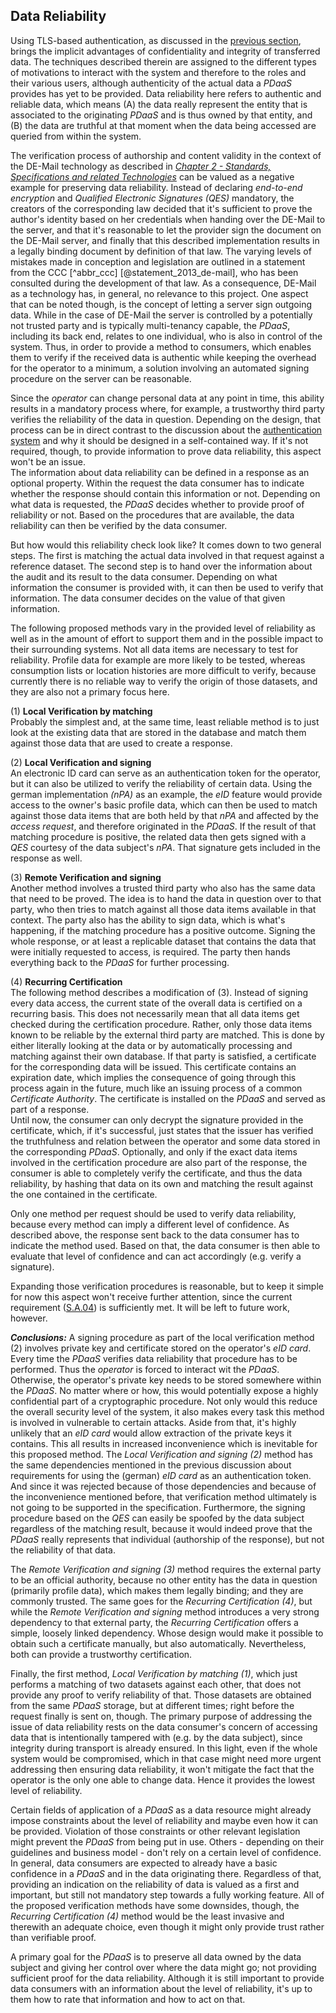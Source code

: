 ## Data Reliability



Using TLS-based authentication, as discussed in the [previous section](#authentication), brings the 
implicit advantages of confidentiality and integrity of transferred data. The techniques described 
therein are assigned to the different types of motivations to interact with the system and therefore
to the roles and their various users, although authenticity of the actual data a *PDaaS* provides
has yet to be provided. Data reliability here refers to authentic and reliable data, which means (A)
the data really represent the entity that is associated to the originating *PDaaS* and is thus owned
by that entity, and (B) the data are truthful at that moment when the data being accessed are
queried from within the system.

The verification process of authorship and content validity in the context of the DE-Mail 
technology as described in 
*[Chapter 2 - Standards, Specifications and related Technologies](#standards-specifications-and-related-technologies)*
can be valued as a negative example for preserving data reliability. Instead of declaring
*end-to-end encryption* and *Qualified Electronic Signatures (QES)* mandatory, the creators of the
corresponding law decided that it's sufficient to prove the author's identity based on her
credentials when handing over the DE-Mail to the server, and that it's reasonable to let the 
provider sign the document on the DE-Mail server, and finally that this described implementation
results in a legally binding document by definition of that law. The varying levels of mistakes made
in conception and legislation are outlined in a statement from the CCC 
[^abbr_ccc] [@statement_2013_de-mail], who has been consulted during the development of that law.
As a consequence, DE-Mail as a technology has, in general, no relevance to this project. One aspect
that can be noted though, is the concept of letting a server sign outgoing data. While in the case
of DE-Mail the server is controlled by a potentially not trusted party and is typically
multi-tenancy capable, the *PDaaS*, including its back end, relates to one individual, who is also
in control of the system. Thus, in order to provide a method to consumers, which enables them to
verify if the received data is authentic while keeping the overhead for the operator to a minimum,
a solution involving an automated signing procedure on the server can be reasonable.

Since the *operator* can change personal data at any point in time, this ability results in a
mandatory process where, for example, a trustworthy third party verifies the reliability of the data
in question. Depending on the design, that process can be in direct contrast to the discussion about
the [authentication system](#authentication) and why it should be designed in a self-contained way.
If it's not required, though, to provide information to prove data reliability, this aspect won't be
an issue.   
The information about data reliability can be defined in a response as an optional property. Within 
the request the data consumer has to indicate whether the response should contain this information 
or not. Depending on what data is requested, the *PDaaS* decides whether to provide proof of 
reliability or not. Based on the procedures that are available, the data reliability can then be 
verified by the data consumer.

But how would this reliability check look like? It comes down to two general steps. The first is 
matching the actual data involved in that request against a reference dataset. The second step
is to hand over the information about the audit and its result to the data consumer. Depending on
what information the consumer is provided with, it can then be used to verify that information.
The data consumer decides on the value of that given information. 

The following proposed methods vary in the provided level of reliability as well as in the amount of 
effort to support them and in the possible impact to their surrounding systems. Not all data items 
are necessary to test for reliability. Profile data for example are more likely to be tested, 
whereas consumption lists or location histories are more difficult to verify, because currently 
there is no reliable way to verify the origin of those datasets, and they are also not a primary 
focus here. 

(1) __Local Verification by matching__\
Probably the simplest and, at the same time, least reliable method is to just look at the existing 
data that are stored in the database and match them against those data that are used to create a 
response.

(2) __Local Verification and signing__\
An electronic ID card can serve as an authentication token for the operator, but it can also be 
utilized to verify the reliability of certain data. Using the german implementation *(nPA)* as an 
example, the *eID* feature would provide access to the owner's basic profile data, which can then
be used to match against those data items that are both held by that *nPA* and affected by the 
*access request*, and therefore originated in the *PDaaS*. If the result of that matching procedure
is positive, the related data then gets signed with a *QES* courtesy of the data subject's *nPA*.
That signature gets included in the response as well.

(3) __Remote Verification and signing__\
Another method involves a trusted third party who also has the same data that need to be proved. The
idea is to hand the data in question over to that party, who then tries to match against all those
data items available in that context. The party also has the ability to sign data, which is what's 
happening, if the matching procedure has a positive outcome. Signing the whole response, or at least 
a replicable dataset that contains the data that were initially requested to access, is required. 
The party then hands everything back to the *PDaaS* for further processing.

(4) __Recurring Certification__\
The following method describes a modification of (3). Instead of signing every data access, the
current state of the overall data is certified on a recurring basis. This does not necessarily mean 
that all data items get checked during the certification procedure. Rather, only those data items
known to be reliable by the external third party are matched. This is done by either literally 
looking at the data or by automatically processing and matching against their own database. If that 
party is satisfied, a certificate for the corresponding data will be issued. This certificate 
contains an expiration date, which implies the consequence of going through this process again in 
the future, much like an issuing process of a common *Certificate Authority*. The certificate is 
installed on the *PDaaS* and served as part of a response.  
Until now, the consumer can only decrypt the signature provided in the certificate, which, if 
it's successful, just states that the issuer has verified the truthfulness and relation between the 
operator and some data stored in the corresponding *PDaaS*. Optionally, and only if the exact data 
items involved in the certification procedure are also part of the response, the consumer is able to
completely verify the certificate, and thus the data reliability, by hashing that data on its own 
and matching the result against the one contained in the certificate.

Only one method per request should be used to verify data reliability, because every method can 
imply a different level of confidence. As described above, the response sent back to the data 
consumer has to indicate the method used. Based on that, the data consumer is then able to evaluate 
that level of confidence and can act accordingly (e.g. verify a signature).

Expanding those verification procedures is reasonable, but to keep it simple for now this aspect 
won't receive further attention, since the current requirement ([S.A.04](#sa04)) is sufficiently 
met. It will be left to future work, however.


*__Conclusions:__*
A signing procedure as part of the local verification method (2) involves private key and
certificate stored on the operator's *eID card*. Every time the *PDaaS* verifies data reliability
that procedure has to be performed. Thus the *operator* is forced to interact wit the *PDaaS*.
Otherwise, the operator's private key needs to be stored somewhere within the *PDaaS*. No matter
where or how, this would potentially expose a highly confidential part of a cryptographic procedure.
Not only would this reduce the overall security level of the system, it also makes every task this 
method is involved in vulnerable to certain attacks. Aside from that, it's highly unlikely that an 
*eID card* would allow extraction of the private keys it contains. This all results in increased 
inconvenience which is inevitable for this proposed method. The *Local Verification and signing (2)* 
method has the same dependencies mentioned in the previous discussion about requirements for using
the (german) *eID card* as an authentication token. And since it was rejected because of those 
dependencies and because of the inconvenience mentioned before, that verification method ultimately 
is not going to be supported in the specification. Furthermore, the signing procedure based on the 
*QES* can easily be spoofed by the data subject regardless of the matching result, because it would
indeed prove that the *PDaaS* really represents that individual (authorship of the response), but
not the reliability of that data.

The *Remote Verification and signing (3)* method requires the external party to be an official 
authority, because no other entity has the data in question (primarily profile data), which makes
them legally binding; and they are commonly trusted. The same goes for the 
*Recurring Certification (4)*, but while the *Remote Verification and signing* method introduces a
very strong dependency to that external party, the *Recurring Certification* offers a simple,
loosely linked dependency. Whose design would make it possible to obtain such a certificate
manually, but also automatically. Nevertheless, both can provide a trustworthy certification. 

Finally, the first method, *Local Verification by matching (1)*, which just performs a matching of 
two datasets against each other, that does not provide any proof to verify reliability of that.
Those datasets are obtained from the same *PDaaS* storage, but at different times; right before the
request finally is sent on, though.
The primary purpose of addressing the issue of data reliability rests on the data consumer's 
concern of accessing data that is intentionally tampered with (e.g. by the data subject), since 
integrity during transport is already ensured. In this light, even if the whole system would be 
compromised, which in that case might need more urgent addressing then ensuring data reliability,
it won't mitigate the fact that the operator is the only one able to change data. Hence it provides
the lowest level of reliability.

Certain fields of application of a *PDaaS* as a data resource might already impose constraints 
about the level of reliability and maybe even how it can be provided. Violation of those constraints 
or other relevant legislation might prevent the *PDaaS* from being put in use. Others - depending on 
their guidelines and business model - don't rely on a certain level of confidence. In general, 
data consumers are expected to already have a basic confidence in a *PDaaS* and in the data 
originating there.
Regardless of that, providing an indication on the reliability of data is valued as a first and 
important, but still not mandatory step towards a fully working feature. All of the proposed
verification methods have some downsides, though, the *Recurring Certification (4)* method would be
the least invasive and therewith an adequate choice, even though it might only provide trust rather
than verifiable proof.

A primary goal for the *PDaaS* is to preserve all data owned by the data subject and giving her
control over where the data might go; not providing sufficient proof for the data reliability.
Although it is still important to provide data consumers with an information about the level of 
reliability, it's up to them how to rate that information and how to act on that.
